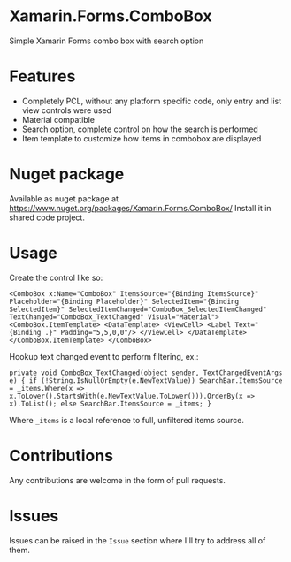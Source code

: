 # Xamarin.Forms.ComboBox
Simple Xamarin Forms combo box with search option

# Features
- Completely PCL, without any platform specific code, only entry and list view controls were used
- Material compatible
- Search option, complete control on how the search is performed
- Item template to customize how items in combobox are displayed

# Nuget package
Available as nuget package at https://www.nuget.org/packages/Xamarin.Forms.ComboBox/
Install it in shared code project.

# Usage

Create the control like so:

`<ComboBox x:Name="ComboBox" ItemsSource="{Binding ItemsSource}" Placeholder="{Binding Placeholder}" SelectedItem="{Binding SelectedItem}" SelectedItemChanged="ComboBox_SelectedItemChanged" TextChanged="ComboBox_TextChanged" Visual="Material">
    <ComboBox.ItemTemplate>
        <DataTemplate>
            <ViewCell>
                <Label Text="{Binding .}" Padding="5,5,0,0"/>
            </ViewCell>
        </DataTemplate>
    </ComboBox.ItemTemplate>
</ComboBox>`

Hookup text changed event to perform filtering, ex.:

`private void ComboBox_TextChanged(object sender, TextChangedEventArgs e)
{
    if (!String.IsNullOrEmpty(e.NewTextValue))
        SearchBar.ItemsSource = _items.Where(x => x.ToLower().StartsWith(e.NewTextValue.ToLower())).OrderBy(x => x).ToList();
    else
        SearchBar.ItemsSource = _items;
}`

Where `_items` is a local reference to full, unfiltered items source.


# Contributions

Any contributions are welcome in the form of pull requests.

# Issues

Issues can be raised in the `Issue` section where I'll try to address all of them.
